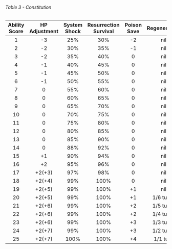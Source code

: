 ###### Table 3 - Constitution 

| Ability Score | HP Adjustment | System Shock | Resurrection Survival | Poison Save | Regeneration |
|:-------------: |:-------------: |:------------: |:---------------------: |:-----------: |:------------: |
| 1             | -3            | 25%          | 30%                   | -2          | nil          |
| 2             | -2            | 30%          | 35%                   | -1          | nil          |
| 3             | -2            | 35%          | 40%                   | 0           | nil          |
| 4             | -1            | 40%          | 45%                   | 0           | nil          |
| 5             | -1            | 45%          | 50%                   | 0           | nil          |
| 6             | -1            | 50%          | 55%                   | 0           | nil          |
| 7             | 0             | 55%          | 60%                   | 0           | nil          |
| 8             | 0             | 60%          | 65%                   | 0           | nil          |
| 9             | 0             | 65%          | 70%                   | 0           | nil          |
| 10            | 0             | 70%          | 75%                   | 0           | nil          |
| 11            | 0             | 75%          | 80%                   | 0           | nil          |
| 12            | 0             | 80%          | 85%                   | 0           | nil          |
| 13            | 0             | 85%          | 90%                   | 0           | nil          |
| 14            | 0             | 88%          | 92%                   | 0           | nil          |
| 15            | +1            | 90%          | 94%                   | 0           | nil          |
| 16            | +2            | 95%          | 96%                   | 0           | nil          |
| 17            | +2(+3)        | 97%          | 98%                   | 0           | nil          |
| 18            | +2(+4)        | 99%          | 100%                  | 0           | nil          |
| 19            | +2(+5)        | 99%          | 100%                  | +1          | nil          |
| 20            | +2(+5)        | 99%          | 100%                  | +1          | 1/6 turns    |
| 21            | +2(+6)        | 99%          | 100%                  | +2          | 1/5 turns    |
| 22            | +2(+6)        | 99%          | 100%                  | +2          | 1/4 turns    |
| 23            | +2(+6)        | 99%          | 100%                  | +3          | 1/3 turns    |
| 24            | +2(+7)        | 99%          | 100%                  | +3          | 1/2 turns    |
| 25            | +2(+7)        | 100%         | 100%                  | +4          | 1/1 turn     |

